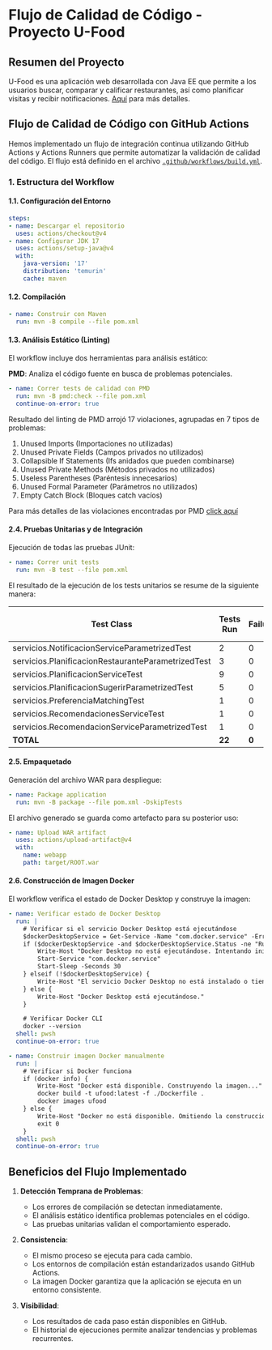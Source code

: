 # Flujo de Calidad de Código - Proyecto U-Food

## Resumen del Proyecto

U-Food es una aplicación web desarrollada con Java EE que permite a los usuarios buscar, comparar y calificar restaurantes, así como planificar visitas y recibir notificaciones. [Aquí](README.md) para más detalles.

## Flujo de Calidad de Código con GitHub Actions

Hemos implementado un flujo de integración continua utilizando GitHub Actions y Actions Runners que permite automatizar la validación de calidad del código. El flujo está definido en el archivo [`.github/workflows/build.yml`](.github/workflows/build.yml).

### 1. Estructura del Workflow

#### 1.1. Configuración del Entorno

```yaml
steps:
- name: Descargar el repositorio
  uses: actions/checkout@v4
- name: Configurar JDK 17
  uses: actions/setup-java@v4
  with:
    java-version: '17'
    distribution: 'temurin'
    cache: maven
```

#### 1.2. Compilación

```yaml
- name: Construir con Maven
  run: mvn -B compile --file pom.xml
```

#### 1.3. Análisis Estático (Linting)

El workflow incluye dos herramientas para análisis estático:

**PMD**: Analiza el código fuente en busca de problemas potenciales.
```yaml
- name: Correr tests de calidad con PMD
  run: mvn -B pmd:check --file pom.xml
  continue-on-error: true
```

Resultado del linting de PMD arrojó 17 violaciones, agrupadas en 7 tipos de problemas:
1. Unused Imports (Importaciones no utilizadas)
2. Unused Private Fields (Campos privados no utilizados)
3. Collapsible If Statements (Ifs anidados que pueden combinarse)
4. Unused Private Methods (Métodos privados no utilizados)
5. Useless Parentheses (Paréntesis innecesarios)
6. Unused Formal Parameter (Parámetros no utilizados)
7. Empty Catch Block (Bloques catch vacíos)

Para más detalles de las violaciones encontradas por PMD [click aquí](docs/pmd.xml)

#### 2.4. Pruebas Unitarias y de Integración

Ejecución de todas las pruebas JUnit:

```yaml
- name: Correr unit tests
  run: mvn -B test --file pom.xml
```

El resultado de la ejecución de los tests unitarios se resume de la siguiente manera:

| Test Class | Tests Run | Failures | Errors | Skipped | Time Elapsed (s) |
|---------------------------------------------|-----------|----------|--------|---------|------------------|
| servicios.NotificacionServiceParametrizedTest | 2         | 0        | 0      | 0       | 0.085            |
| servicios.PlanificacionRestauranteParametrizedTest | 3         | 0        | 0      | 0       | 0.014            |
| servicios.PlanificacionServiceTest           | 9         | 0        | 0      | 0       | 0.658            |
| servicios.PlanificacionSugerirParametrizedTest | 5         | 0        | 0      | 0       | 0.011            |
| servicios.PreferenciaMatchingTest            | 1         | 0        | 0      | 0       | 0.001            |
| servicios.RecomendacionesServiceTest         | 1         | 0        | 0      | 0       | 0.004            |
| servicios.RecomendacionServiceParametrizedTest | 1         | 0        | 0      | 0       | 0.026            |
| **TOTAL**                                   | **22**    | **0**    | **0**  | **0**   | **6.049**        |
#### 2.5. Empaquetado

Generación del archivo WAR para despliegue:

```yaml
- name: Package application
  run: mvn -B package --file pom.xml -DskipTests
```

El archivo generado se guarda como artefacto para su posterior uso:

```yaml
- name: Upload WAR artifact
  uses: actions/upload-artifact@v4
  with:
    name: webapp
    path: target/ROOT.war
```

#### 2.6. Construcción de Imagen Docker

El workflow verifica el estado de Docker Desktop y construye la imagen:

```yaml
- name: Verificar estado de Docker Desktop
  run: |
    # Verificar si el servicio Docker Desktop está ejecutándose
    $dockerDesktopService = Get-Service -Name "com.docker.service" -ErrorAction SilentlyContinue
    if ($dockerDesktopService -and $dockerDesktopService.Status -ne "Running") {
        Write-Host "Docker Desktop no está ejecutándose. Intentando iniciar el servicio..."
        Start-Service "com.docker.service"
        Start-Sleep -Seconds 30
    } elseif (!$dockerDesktopService) {
        Write-Host "El servicio Docker Desktop no está instalado o tiene otro nombre."
    } else {
        Write-Host "Docker Desktop está ejecutándose."
    }

    # Verificar Docker CLI
    docker --version
  shell: pwsh
  continue-on-error: true

- name: Construir imagen Docker manualmente
  run: |
    # Verificar si Docker funciona
    if (docker info) {
        Write-Host "Docker está disponible. Construyendo la imagen..."
        docker build -t ufood:latest -f ./Dockerfile .
        docker images ufood
    } else {
        Write-Host "Docker no está disponible. Omitiendo la construcción de la imagen."
        exit 0
    }
  shell: pwsh
  continue-on-error: true
```

## Beneficios del Flujo Implementado

1. **Detección Temprana de Problemas**:
   - Los errores de compilación se detectan inmediatamente.
   - El análisis estático identifica problemas potenciales en el código.
   - Las pruebas unitarias validan el comportamiento esperado.

2. **Consistencia**:
   - El mismo proceso se ejecuta para cada cambio.
   - Los entornos de compilación están estandarizados usando GitHub Actions.
   - La imagen Docker garantiza que la aplicación se ejecuta en un entorno consistente.

3. **Visibilidad**:
   - Los resultados de cada paso están disponibles en GitHub.
   - El historial de ejecuciones permite analizar tendencias y problemas recurrentes.
